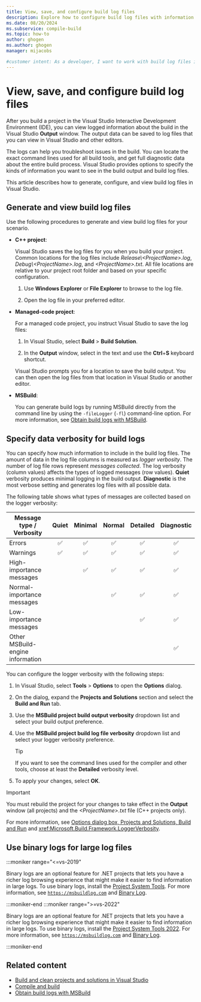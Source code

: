 ```yaml
---
title: View, save, and configure build log files
description: Explore how to configure build log files with information about the compiler and other tools for troubleshooting build failures.
ms.date: 08/20/2024
ms.subservice: compile-build
ms.topic: how-to
author: ghogen
ms.author: ghogen
manager: mijacobs

#customer intent: As a developer, I want to work with build log files in Visual Studio so I can troubleshoot build failures.
---
```


# View, save, and configure build log files

After you build a project in the Visual Studio Interactive Development Environment (IDE), you can view logged information about the build in the Visual Studio **Output** window. The output data can be saved to log files that you can view in Visual Studio and other editors. 

The logs can help you troubleshoot issues in the build. You can locate the exact command lines used for all build tools, and get full diagnostic data about the entire build process. Visual Studio provides options to specify the kinds of information you want to see in the build output and build log files.

This article describes how to generate, configure, and view build log files in Visual Studio.

## Generate and view build log files

Use the following procedures to generate and view build log files for your scenario.

- **C++ project**:

   Visual Studio saves the log files for you when you build your project. Common locations for the log files include *Release\\\<ProjectName>.log*, *Debug\\\<ProjectName>.log*, and *\<ProjectName>.txt*. All file locations are relative to your project root folder and based on your specific configuration.

   1. Use **Windows Explorer** or **File Explorer** to browse to the log file.
   
   1. Open the log file in your preferred editor.

- **Managed-code project**:

   For a managed code project, you instruct Visual Studio to save the log files:

   1. In Visual Studio, select **Build** > **Build Solution**.

   1. In the **Output** window, select in the text and use the **Ctrl**+**S** keyboard shortcut.
   
   Visual Studio prompts you for a location to save the build output. You can then open the log files from that location in Visual Studio or another editor.

- **MSBuild**:

   You can generate build logs by running MSBuild directly from the command line by using the `-fileLogger` (`-fl`) command-line option. For more information, see [Obtain build logs with MSBuild](../msbuild/obtaining-build-logs-with-msbuild.md).

<a name="to-change-the-amount-of-information-included-in-the-build-log"></a>

## Specify data verbosity for build logs

You can specify how much information to include in the build log files. The amount of data in the log file columns is measured as *logger verbosity*. The number of log file rows represent *messages collected*. The log verbosity (column values) affects the types of logged messages (row values). **Quiet** verbosity produces minimal logging in the build output. **Diagnostic** is the most verbose setting and generates log files with all possible data.

The following table shows what types of messages are collected based on the logger verbosity:

| Message type / Verbosity           | Quiet | Minimal | Normal | Detailed | Diagnostic |
|------------------------------------|:-----:|:-------:|:------:|:--------:|:----------:|
| Errors                             |  ✅   |   ✅   |   ✅   |   ✅    |    ✅     |
| Warnings                           |  ✅   |   ✅   |   ✅   |   ✅    |    ✅     |
| High-importance messages           |       |   ✅   |   ✅   |    ✅    |    ✅     |
| Normal-importance messages         |       |         |   ✅   |   ✅    |    ✅     |
| Low-importance messages            |       |         |        |    ✅    |    ✅     |
| Other MSBuild-engine information   |       |         |        |          |    ✅     |

You can configure the logger verbosity with the following steps:

1. In Visual Studio, select **Tools** > **Options** to open the **Options** dialog.

1. On the dialog, expand the **Projects and Solutions** section and select the **Build and Run** tab.

1. Use the **MSBuild project build output verbosity** dropdown list and select your build output preference. 

1. Use the **MSBuild project build log file verbosity** dropdown list and select your logger verbosity preference. 

   > [!TIP]
   > If you want to see the command lines used for the compiler and other tools, choose at least the **Detailed** verbosity level.

1. To apply your changes, select **OK**.

> [!IMPORTANT]
> You must rebuild the project for your changes to take effect in the **Output** window (all projects) and the *\<ProjectName>.txt* file (C++ projects only).

For more information, see [Options dialog box, Projects and Solutions, Build and Run](./reference/options-dialog-box-projects-and-solutions-build-and-run.md) and <xref:Microsoft.Build.Framework.LoggerVerbosity>.

## Use binary logs for large log files

:::moniker range="<=vs-2019"

Binary logs are an optional feature for .NET projects that lets you have a richer log browsing experience that might make it easier to find information in large logs. To use binary logs, install the [Project System Tools](https://marketplace.visualstudio.com/items?itemName=VisualStudioProductTeam.ProjectSystemTools). For more information, see [`https://msbuildlog.com`](https://msbuildlog.com) and [Binary Log](https://github.com/microsoft/msbuild/blob/master/documentation/wiki/Binary-Log.md).

:::moniker-end
:::moniker range=">=vs-2022"

Binary logs are an optional feature for .NET projects that lets you have a richer log browsing experience that might make it easier to find information in large logs. To use binary logs, install the [Project System Tools 2022](https://marketplace.visualstudio.com/items?itemName=VisualStudioProductTeam.ProjectSystemTools2022). For more information, see [`https://msbuildlog.com`](https://msbuildlog.com) and [Binary Log](https://github.com/microsoft/msbuild/blob/master/documentation/wiki/Binary-Log.md).

:::moniker-end

## Related content

- [Build and clean projects and solutions in Visual Studio](building-and-cleaning-projects-and-solutions-in-visual-studio.md)
- [Compile and build](compiling-and-building-in-visual-studio.md)
- [Obtain build logs with MSBuild](../msbuild/obtaining-build-logs-with-msbuild.md)

